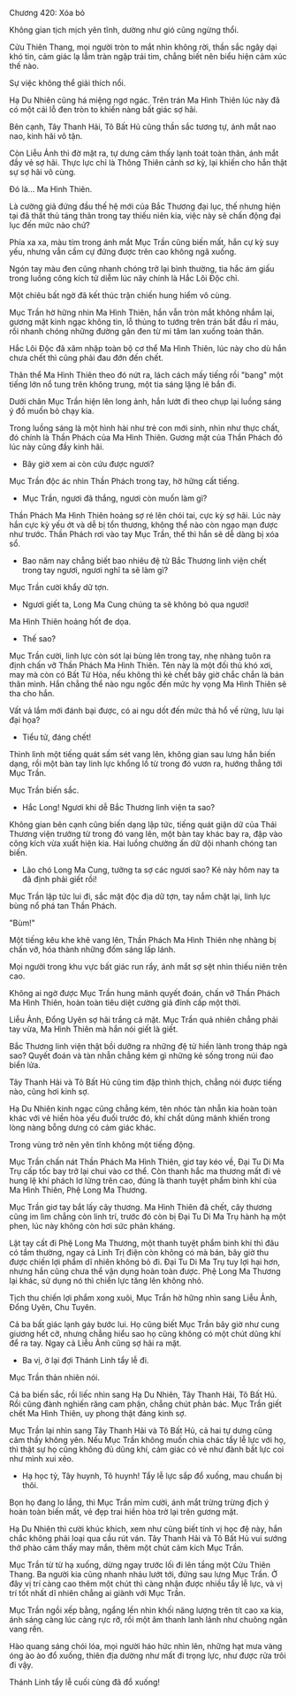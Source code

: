 




Chương 420: Xóa bỏ


Không gian tịch mịch yên tĩnh, dường như gió cũng ngừng thổi.

Cửu Thiên Thang, mọi người tròn to mắt nhìn không rời, thần sắc ngây dại khó tin, cảm giác lạ lẫm tràn ngập trái tim, chẳng biết nên biểu hiện cảm xúc thế nào.

Sự việc không thể giải thích nổi.

Hạ Du Nhiên cũng há miệng ngơ ngác. Trên trán Ma Hình Thiên lúc này đã có một cái lỗ đen tròn to khiến nàng bất giác sợ hãi.

Bên cạnh, Tây Thanh Hải, Tô Bất Hủ cũng thần sắc tương tự, ánh mắt nao nao, kinh hãi vô tận.

Còn Liễu Ảnh thì đờ mặt ra, tự dưng cảm thấy lạnh toát toàn thân, ánh mắt đầy vẻ sợ hãi. Thực lực chỉ là Thông Thiên cảnh sơ kỳ, lại khiến cho hắn thật sự sợ hãi vô cùng.

Đó là... Ma Hình Thiên.

Là cường giả đứng đầu thế hệ mới của Bắc Thương đại lục, thế nhưng hiện tại đã thất thủ táng thân trong tay thiếu niên kia, việc này sẽ chấn động đại lục đến mức nào chứ?

Phía xa xa, màu tím trong ánh mắt Mục Trần cũng biến mất, hắn cự kỳ suy yếu, nhưng vẫn cầm cự đứng được trên cao không ngã xuống.

Ngón tay màu đen cũng nhanh chóng trở lại bình thường, tia hắc ám giấu trong luồng công kích tử diễm lúc nãy chính là Hắc Lôi Độc chỉ.

Một chiêu bất ngờ đã kết thúc trận chiến hung hiểm vô cùng.

Mục Trần hờ hững nhìn Ma Hình Thiên, hắn vẫn tròn mắt không nhắm lại, gương mặt kinh ngạc không tin, lỗ thủng to tướng trên trán bắt đầu rỉ máu, rồi nhanh chóng những đường gân đen từ mi tâm lan xuống toàn thân.

Hắc Lôi Độc đã xâm nhập toàn bộ cơ thể Ma Hình Thiên, lúc này cho dù hắn chưa chết thì cũng phải đau đớn đến chết.

Thân thể Ma Hình Thiên theo đó nứt ra, lách cách mấy tiếng rồi "bang" một tiếng lớn nổ tung trên không trung, một tia sáng lặng lẽ bắn đi.

Dưới chân Mục Trần hiện lên long ảnh, hắn lướt đi theo chụp lại luồng sáng ý đồ muốn bỏ chạy kia.

Trong luồng sáng là một hình hài như trẻ con mới sinh, nhìn như thực chất, đó chính là Thần Phách của Ma Hình Thiên. Gương mặt của Thần Phách đó lúc này cũng đầy kinh hãi.

- Bây giờ xem ai còn cứu được ngươi?

Mục Trần độc ác nhìn Thần Phách trong tay, hờ hững cất tiếng.

- Mục Trần, ngươi đã thắng, ngươi còn muốn làm gì?

Thần Phách Ma Hình Thiên hoảng sợ ré lên chói tai, cực kỳ sợ hãi. Lúc này hắn cực kỳ yếu ớt và dễ bị tổn thương, không thể nào còn ngạo mạn được như trước. Thần Phách rơi vào tay Mục Trần, thế thì hắn sẽ dễ dàng bị xóa sổ.

- Bao năm nay chẳng biết bao nhiêu đệ tử Bắc Thương linh viện chết trong tay ngươi, ngươi nghĩ ta sẽ làm gì?

Mục Trần cười khẩy dữ tợn.

- Ngươi giết ta, Long Ma Cung chúng ta sẽ không bỏ qua ngươi!

Ma Hình Thiên hoảng hốt đe dọa.

- Thế sao?

Mục Trần cười, linh lực còn sót lại bùng lên trong tay, nhẹ nhàng tuôn ra định chấn vỡ Thần Phách Ma Hình Thiên. Tên này là một đối thủ khó xơi, may mà còn có Bất Tử Hỏa, nếu không thì kẻ chết bây giờ chắc chắn là bản thân mình. Hắn chẳng thể nào ngu ngốc đến mức hy vọng Ma Hình Thiên sẽ tha cho hắn.

Vất vả lắm mới đánh bại được, có ai ngu dốt đến mức thả hổ về rừng, lưu lại đại họa?

- Tiểu tử, đáng chết!

Thình lình một tiếng quát sấm sét vang lên, không gian sau lưng hắn biến dạng, rồi một bàn tay linh lực khổng lồ từ trong đó vươn ra, hướng thẳng tới Mục Trần.

Mục Trần biến sắc.

- Hắc Long! Ngươi khi dễ Bắc Thương linh viện ta sao?

Không gian bên cạnh cũng biến dạng lập tức, tiếng quát giận dữ của Thái Thương viện trưởng từ trong đó vang lên, một bàn tay khác bay ra, đập vào công kích vừa xuất hiện kia. Hai luồng chưởng ấn dữ dội nhanh chóng tan biến.

- Lão chó Long Ma Cung, tưởng ta sợ các ngươi sao? Kẻ này hôm nay ta đã định phải giết rồi!

Mục Trần lập tức lui đi, sắc mặt độc địa dữ tợn, tay nắm chặt lại, linh lực bùng nổ phá tan Thần Phách.

"Bùm!"

Một tiếng kêu khe khẽ vang lên, Thần Phách Ma Hình Thiên nhẹ nhàng bị chấn vỡ, hóa thành những đốm sáng lấp lánh.

Mọi người trong khu vực bất giác run rẩy, ánh mắt sợ sệt nhìn thiếu niên trên cao.

Không ai ngờ được Mục Trần hung mãnh quyết đoán, chấn vỡ Thần Phách Ma Hình Thiên, hoàn toàn tiêu diệt cường giả đỉnh cấp một thời.

Liễu Ảnh, Đổng Uyên sợ hãi trắng cả mặt. Mục Trần quả nhiên chẳng phải tay vừa, Ma Hình Thiên mà hắn nói giết là giết.

Bắc Thương linh viện thật bồi dưỡng ra những đệ tử hiền lành trong tháp ngà sao? Quyết đoán và tàn nhẫn chẳng kém gì những kẻ sống trong núi đao biển lửa.

Tây Thanh Hải và Tô Bất Hủ cũng tim đập thình thịch, chẳng nói được tiếng nào, cũng hơi kinh sợ.

Hạ Du Nhiên kinh ngạc cũng chẳng kém, tên nhóc tàn nhẫn kia hoàn toàn khác với vẻ hiền hòa yếu đuối trước đó, khí chất dũng mãnh khiến trong lòng nàng bỗng dưng có cảm giác khác.

Trong vùng trở nên yên tĩnh không một tiếng động.

Mục Trần chấn nát Thần Phách Ma Hình Thiên, giơ tay kéo về, Đại Tu Di Ma Trụ cấp tốc bay trở lại chui vào cơ thể. Còn thanh hắc ma thương mất đi vẻ hung lệ khí phách lơ lửng trên cao, đúng là thanh tuyệt phẩm binh khí của Ma Hình Thiên, Phệ Long Ma Thương.

Mục Trần giơ tay bắt lấy cây thương. Ma Hình Thiên đã chết, cây thương cũng im lìm chẳng còn linh trí, trước đó còn bị Đại Tu Di Ma Trụ hành hạ một phen, lúc này không còn hơi sức phản kháng.

Lật tay cất đi Phệ Long Ma Thương, một thanh tuyệt phẩm binh khí thì đâu có tầm thường, ngay cả Linh Trị điện còn không có mà bán, bây giờ thu được chiến lợi phẩm dĩ nhiên không bỏ đi. Đại Tu Di Ma Trụ tuy lợi hại hơn, nhưng hắn cũng chưa thể vận dụng hoàn toàn được. Phệ Long Ma Thương lại khác, sử dụng nó thì chiến lực tăng lên không nhỏ.

Tịch thu chiến lợi phẩm xong xuôi, Mục Trần hờ hững nhìn sang Liễu Ảnh, Đổng Uyên, Chu Tuyên.

Cả ba bất giác lạnh gáy bước lui. Họ cũng biết Mục Trần bây giờ như cung giương hết cỡ, nhưng chẳng hiểu sao họ cũng không có một chút dũng khí để ra tay. Ngay cả Liễu Ảnh cũng sợ hãi ra mặt.

- Ba vị, ở lại đợi Thánh Linh tẩy lễ đi.

Mục Trần thản nhiên nói.

Cả ba biến sắc, rồi liếc nhìn sang Hạ Du Nhiên, Tây Thanh Hải, Tô Bất Hủ. Rồi cũng đành nghiến răng cam phận, chẳng chút phản bác. Mục Trần giết chết Ma Hình Thiên, uy phong thật đáng kinh sợ.

Mục Trần lại nhìn sang Tây Thanh Hải và Tô Bất Hủ, cả hai tự dưng cũng cảm thấy không yên. Nếu Mục Trần không muốn chia chác tẩy lễ lực với họ, thì thật sự họ cũng không đủ dũng khí, cảm giác có vẻ như đành bất lực coi như mình xui xẻo.

- Hạ học tỷ, Tây huynh, Tô huynh! Tẩy lễ lực sắp đổ xuống, mau chuẩn bị thôi.

Bọn họ đang lo lắng, thì Mục Trần mỉm cười, ánh mắt trừng trừng địch ý hoàn toàn biến mất, vẻ đẹp trai hiền hòa trở lại trên gương mặt.

Hạ Du Nhiên thì cười khúc khích, xem như cũng biết tính vị học đệ này, hắn chắc không phải loại qua cầu rút ván. Tây Thanh Hải và Tô Bất Hủ vui sướng thở phào cảm thấy may mắn, thêm một chút cảm kích Mục Trần.

Mục Trần từ từ hạ xuống, dừng ngay trước lối đi lên tầng một Cửu Thiên Thang. Ba người kia cũng nhanh nhảu lướt tới, đứng sau lưng Mục Trần. Ở đây vị trí càng cao thêm một chút thì càng nhận được nhiều tẩy lễ lực, và vị trí tốt nhất dĩ nhiên chẳng ai giành với Mục Trần.

Mục Trần ngồi xếp bằng, ngẩng lền nhìn khối năng lượng trên tít cao xa kia, ánh sáng càng lúc càng rực rỡ, rồi một âm thanh lanh lảnh như chuông ngân vang rền.

Hào quang sáng chói lóa, mọi người háo hức nhìn lên, những hạt mưa vàng óng ào ào đổ xuống, thiên địa dường như mất đi trọng lực, như được rửa trôi đi vậy.

Thánh Linh tẩy lễ cuối cùng đã đổ xuống!





